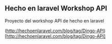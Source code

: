 ## Hecho en laravel Workshop API

Proyecto del workshop API de hecho en laravel

(http://hechoenlaravel.com/blog/tag/Dingo-API)[http://hechoenlaravel.com/blog/tag/Dingo-API]